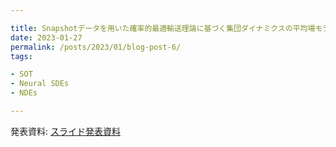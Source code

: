 ```yaml
---

title: Snapshotデータを用いた確率的最適輸送理論に基づく集団ダイナミクスの平均場モデル推定 (修論発表)
date: 2023-01-27
permalink: /posts/2023/01/blog-post-6/
tags:

- SOT
- Neural SDEs
- NDEs

---
```


発表資料: [スライド発表資料](https://drive.google.com/file/d/1MEOVTVHjNj7t47flGu1kX9Daa_NZ7Kri/view?usp=sharing)
